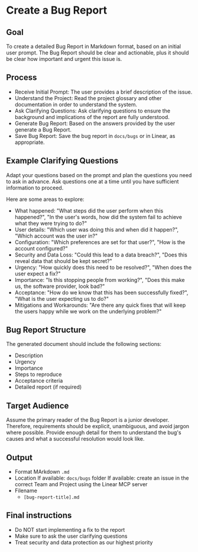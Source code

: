 # Create a Bug Report

## Goal

To create a detailed Bug Report in Markdown format, based on an initial user prompt. The Bug Report should be clear and actionable, plus it should be clear how important and urgent this issue is.  

## Process

- Receive Initial Prompt: The user provides a brief description of the issue.
- Understand the Project: Read the project glossary and other documentation in order to understand the system.
- Ask Clarifying Questions: Ask clarifying questions to ensure the background and implications of the report are fully understood.  
- Generate Bug Report: Based on the answers provided by the user generate a Bug Report.
- Save Bug Report: Save the bug report in `docs/bugs` or in Linear, as appropriate.   

## Example Clarifying Questions

Adapt your questions based on the prompt and plan the questions you need to ask in advance.  Ask questions one at a time until you have sufficient information to proceed.  

Here are some areas to explore:

- What happened: 
	"What steps did the user perform when this happened?", "In the user's words, how did the system fail to achieve what they were trying to do?"
- User details:
  "Which user was doing this and when did it happen?", "Which account was the user in?"
- Configuration: 
  "Which preferences are set for that user?", "How is the account configured?"
- Security and Data Loss: 
  "Could this lead to a data breach?", "Does this reveal data that should be kept secret?"
- Urgency: 
  "How quickly does this need to be resolved?", "When does the user expect a fix?"
- Importance: 
  "Is this stopping people from working?", "Does this make us, the software provider, look bad?"
- Acceptance: 
  "How do we know that this has been successfully fixed?", "What is the user expecting us to do?"
- Mitigations and Workarounds: 
  "Are there any quick fixes that will keep the users happy while we work on the underlying problem?"

## Bug Report Structure

The generated document should include the following sections:

- Description
- Urgency
- Importance
- Steps to reproduce 
- Acceptance criteria 
- Detailed report (if required)

## Target Audience

Assume the primary reader of the Bug Report is a junior developer. Therefore, requirements should be explicit, unambiguous, and avoid jargon where possible. Provide enough detail for them to understand the bug's causes and what a successful resolution would look like.  

## Output

- Format 
  MArkdown `.md`
- Location
	If available: `docs/bugs` folder 
  If available: create an issue in the correct Team and Project using the Linear MCP server	
- Filename
  - `[bug-report-title].md`

## Final instructions

- Do NOT start implementing a fix to the report
- Make sure to ask the user clarifying questions
- Treat security and data protection as our highest priority
